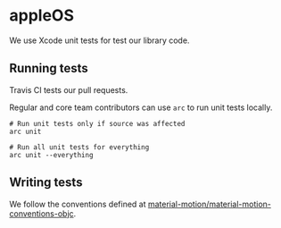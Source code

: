 # appleOS

We use Xcode unit tests for test our library code.

## Running tests

Travis CI tests our pull requests.

Regular and core team contributors can use `arc` to run unit tests locally.

    # Run unit tests only if source was affected
    arc unit
    
    # Run all unit tests for everything
    arc unit --everything

## Writing tests

We follow the conventions defined at [material-motion/material-motion-conventions-objc](https://github.com/material-motion/material-motion-conventions-objc).
